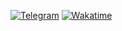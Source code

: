 [![Telegram](https://img.shields.io/badge/Telegram-2CA5E0?style=for-the-badge&logo=telegram&logoColor=white)](https://t.me/indertale)
[![Wakatime](https://wakatime.com/badge/user/cdd6a030-a573-440c-a5a1-824256da95b3.svg)](https://wakatime.com/@cdd6a030-a573-440c-a5a1-824256da95b3)
